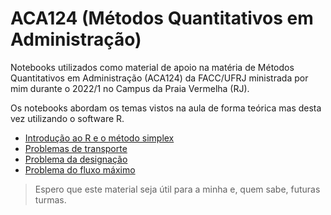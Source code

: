 # ACA124 (Métodos Quantitativos em Administração)

Notebooks utilizados como material de apoio na matéria de Métodos Quantitativos em Administração (ACA124) da FACC/UFRJ ministrada por mim durante o 2022/1 no Campus da Praia Vermelha (RJ).

Os notebooks abordam os temas vistos na aula de forma teórica mas desta vez utilizando o software R.

- [Introdução ao R e o método simplex](https://github.com/ctruciosm/ACA124/blob/main/Intro_Simplex.ipynb)
- [Problemas de transporte](https://github.com/ctruciosm/ACA124/blob/main/Problemas_Transporte.ipynb)
- [Problema da designação](https://github.com/ctruciosm/ACA124/blob/main/Problema_Designacao.ipynb)
- [Problema do fluxo máximo](https://github.com/ctruciosm/ACA124/blob/main/Problema_Fluxo_Maximo.ipynb)

> Espero que este material seja útil para a minha e, quem sabe, futuras turmas.




